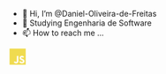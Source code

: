 - 👋 Hi, I’m @Daniel-Oliveira-de-Freitas
- 🌱 Studying Engenharia de Software
- 📫 How to reach me ...

<img src="https://raw.githubusercontent.com/devicons/devicon/master/icons/javascript/javascript-plain.svg" width="30" height="30"> 

<!---
Daniel-Oliveira-de-Freitas/Daniel-Oliveira-de-Freitas is a ✨ special ✨ repository because its `README.md` (this file) appears on your GitHub profile.
You can click the Preview link to take a look at your changes.
--->
